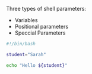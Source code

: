 Three types of shell parameters:

- Variables
- Positional parameters
- Speccial Parameters


```bash
#!/bin/bash

student="Sarah"

echo "Hello ${student}"
```
